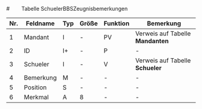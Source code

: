 #        Tabelle SchuelerBBSZeugnisbemerkungen


Nr.|Feldname|Typ|Größe|Funktion|Bemerkung
--|--|--|--|--|--
1|Mandant|I|-|PV|Verweis auf Tabelle **Mandanten**
2|ID|I+|-|P|-
3|Schueler|I|-|V|Verweis auf Tabelle **Schueler**
4|Bemerkung|M|-|-|-
5|Position|S|-|-|-
6|Merkmal|A|8|-|-
